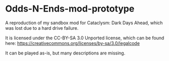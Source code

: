 # Odds-N-Ends-mod-prototype
A reproduction of my sandbox mod for Cataclysm: Dark Days Ahead, which was lost due to a hard drive failure.

It is licensed under the CC-BY-SA 3.0 Unported license, which can be found here: https://creativecommons.org/licenses/by-sa/3.0/legalcode


It can be played as-is, but many descriptions are missing.

